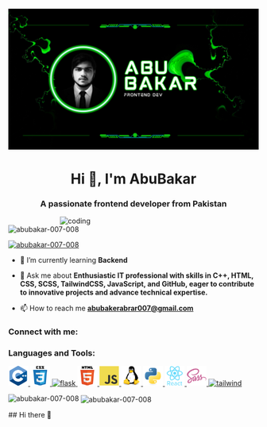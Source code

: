 
![logo](https://github.com/abubakar-007-008/abubakar-007-008/blob/main/Green%20Neon%20Trendy%20Gaming%20Youtube%20Banner.png)
<h1 align="center">Hi 👋, I'm AbuBakar</h1>
<h3 align="center">A passionate frontend developer from Pakistan</h3>
<img align="right" alt="coding" width="400" src="https://www.google.com/urlsa=i&url=https%3A%2F%2Fgithub.com%2Frudrabarad%2FGifs&psig=AOvVaw3zwiDU5s4TpYEtWpuZUatf&ust=1733402295404000&source=images&cd=vfe&opi=89978449&ved=0CBAQjRxqFwoTCNCL8fuQjooDFQAAAAAdAAAAABAE">
<p align="left"> <img src="https://komarev.com/ghpvc/?username=abubakar-007-008&label=Profile%20views&color=0e75b6&style=flat" alt="abubakar-007-008" /> </p>

<p align="left"> <a href="https://github.com/ryo-ma/github-profile-trophy"><img src="https://github-profile-trophy.vercel.app/?username=abubakar-007-008" alt="abubakar-007-008" /></a> </p>

- 🌱 I’m currently learning **Backend**

- 💬 Ask me about **Enthusiastic IT professional with skills in C++, HTML, CSS, SCSS, TailwindCSS, JavaScript, and GitHub, eager to contribute to innovative projects and advance technical expertise.**

- 📫 How to reach me **abubakerabrar007@gmail.com**

<h3 align="left">Connect with me:</h3>
<p align="left">
</p>

<h3 align="left">Languages and Tools:</h3>
<p align="left"> <a href="https://www.w3schools.com/cpp/" target="_blank" rel="noreferrer"> <img src="https://raw.githubusercontent.com/devicons/devicon/master/icons/cplusplus/cplusplus-original.svg" alt="cplusplus" width="40" height="40"/> </a> <a href="https://www.w3schools.com/css/" target="_blank" rel="noreferrer"> <img src="https://raw.githubusercontent.com/devicons/devicon/master/icons/css3/css3-original-wordmark.svg" alt="css3" width="40" height="40"/> </a> <a href="https://flask.palletsprojects.com/" target="_blank" rel="noreferrer"> <img src="https://www.vectorlogo.zone/logos/pocoo_flask/pocoo_flask-icon.svg" alt="flask" width="40" height="40"/> </a> <a href="https://www.w3.org/html/" target="_blank" rel="noreferrer"> <img src="https://raw.githubusercontent.com/devicons/devicon/master/icons/html5/html5-original-wordmark.svg" alt="html5" width="40" height="40"/> </a> <a href="https://developer.mozilla.org/en-US/docs/Web/JavaScript" target="_blank" rel="noreferrer"> <img src="https://raw.githubusercontent.com/devicons/devicon/master/icons/javascript/javascript-original.svg" alt="javascript" width="40" height="40"/> </a> <a href="https://www.linux.org/" target="_blank" rel="noreferrer"> <img src="https://raw.githubusercontent.com/devicons/devicon/master/icons/linux/linux-original.svg" alt="linux" width="40" height="40"/> </a> <a href="https://www.python.org" target="_blank" rel="noreferrer"> <img src="https://raw.githubusercontent.com/devicons/devicon/master/icons/python/python-original.svg" alt="python" width="40" height="40"/> </a> <a href="https://reactjs.org/" target="_blank" rel="noreferrer"> <img src="https://raw.githubusercontent.com/devicons/devicon/master/icons/react/react-original-wordmark.svg" alt="react" width="40" height="40"/> </a> <a href="https://sass-lang.com" target="_blank" rel="noreferrer"> <img src="https://raw.githubusercontent.com/devicons/devicon/master/icons/sass/sass-original.svg" alt="sass" width="40" height="40"/> </a> <a href="https://tailwindcss.com/" target="_blank" rel="noreferrer"> <img src="https://www.vectorlogo.zone/logos/tailwindcss/tailwindcss-icon.svg" alt="tailwind" width="40" height="40"/> </a> </p>

<p><img align="left" src="https://github-readme-stats.vercel.app/api/top-langs?username=abubakar-007-008&show_icons=true&locale=en&layout=compact" alt="abubakar-007-008" /></p>

<p>&nbsp;<img align="center" src="https://github-readme-stats.vercel.app/api?username=abubakar-007-008&show_icons=true&locale=en" alt="abubakar-007-008" /></p>## Hi there 👋
